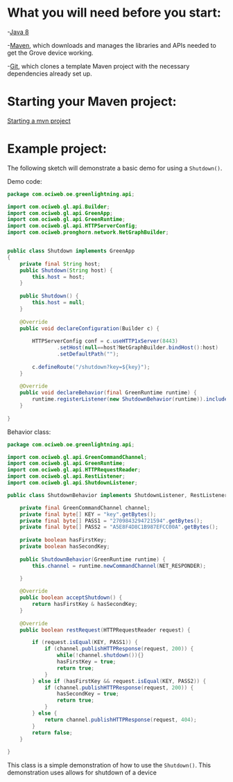 # What you will need before you start:
-[Java 8](https://docs.oracle.com/javase/8/docs/technotes/guides/install/install_overview.html) 

-[Maven](https://maven.apache.org/install.html), which downloads and manages the libraries and APIs needed to get the Grove device working.

-[Git](https://git-scm.com/), which clones a template Maven project with the necessary dependencies already set up.

# Starting your Maven project: 
[Starting a mvn project](https://github.com/oci-pronghorn/FogLighter/blob/master/README.md)

# Example project:

The following sketch will demonstrate a basic demo for using a ```Shutdown()```.

Demo code:


```java
package com.ociweb.oe.greenlightning.api;

import com.ociweb.gl.api.Builder;
import com.ociweb.gl.api.GreenApp;
import com.ociweb.gl.api.GreenRuntime;
import com.ociweb.gl.api.HTTPServerConfig;
import com.ociweb.pronghorn.network.NetGraphBuilder;


public class Shutdown implements GreenApp
{	
	private final String host;
	public Shutdown(String host) {
		this.host = host;
	}
	
	public Shutdown() {
		this.host = null;
	}
	
    @Override    
    public void declareConfiguration(Builder c) {
    	
    	HTTPServerConfig conf = c.useHTTP1xServer(8443)
    			.setHost(null==host?NetGraphBuilder.bindHost():host)
    			.setDefaultPath("");
    	    	
    	c.defineRoute("/shutdown?key=${key}");
    }
  
    @Override
    public void declareBehavior(final GreenRuntime runtime) {
    	runtime.registerListener(new ShutdownBehavior(runtime)).includeAllRoutes();	
    }          
          
}
```


Behavior class:


```java
package com.ociweb.oe.greenlightning.api;

import com.ociweb.gl.api.GreenCommandChannel;
import com.ociweb.gl.api.GreenRuntime;
import com.ociweb.gl.api.HTTPRequestReader;
import com.ociweb.gl.api.RestListener;
import com.ociweb.gl.api.ShutdownListener;

public class ShutdownBehavior implements ShutdownListener, RestListener{

	private final GreenCommandChannel channel;
	private final byte[] KEY = "key".getBytes();
	private final byte[] PASS1 = "2709843294721594".getBytes();
	private final byte[] PASS2 = "A5E8F4D8C1B987EFCC00A".getBytes();
	
	private boolean hasFirstKey;
	private boolean hasSecondKey;
	
    public ShutdownBehavior(GreenRuntime runtime) {
		this.channel = runtime.newCommandChannel(NET_RESPONDER);

	}
	    	
	@Override
	public boolean acceptShutdown() {
		return hasFirstKey & hasSecondKey;
	}
	
	@Override
	public boolean restRequest(HTTPRequestReader request) {

		if (request.isEqual(KEY, PASS1)) {
			if (channel.publishHTTPResponse(request, 200)) {
				while(!channel.shutdown()){}
				hasFirstKey = true;
				return true;
			}
		} else if (hasFirstKey && request.isEqual(KEY, PASS2)) {
			if (channel.publishHTTPResponse(request, 200)) {
				hasSecondKey = true;
				return true;
			}
		} else {
			return channel.publishHTTPResponse(request, 404);
		}
		return false;
	}
	
}
```


This class is a simple demonstration of how to use the ```Shutdown()```. This demonstration uses allows for shutdown of a device
